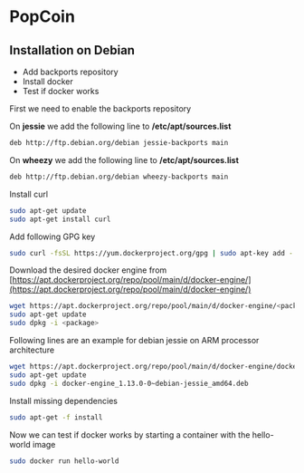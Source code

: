 PopCoin
=========
Installation on Debian
-------
  - Add backports repository
  - Install docker
  - Test if docker works

First we need to enable the backports repository

On **jessie** we add the following line to **/etc/apt/sources.list**
```sh
deb http://ftp.debian.org/debian jessie-backports main
```
On **wheezy** we add the following line to **/etc/apt/sources.list**
```sh
deb http://ftp.debian.org/debian wheezy-backports main
```

Install curl
```sh
sudo apt-get update
sudo apt-get install curl
```
Add following GPG key
```sh
sudo curl -fsSL https://yum.dockerproject.org/gpg | sudo apt-key add -
```
Download the desired docker engine from [https://apt.dockerproject.org/repo/pool/main/d/docker-engine/](https://apt.dockerproject.org/repo/pool/main/d/docker-engine/)
```sh
wget https://apt.dockerproject.org/repo/pool/main/d/docker-engine/<package>
sudo apt-get update
sudo dpkg -i <package>
```
Following lines are an example for debian jessie on ARM processor architecture
```sh
wget https://apt.dockerproject.org/repo/pool/main/d/docker-engine/docker-engine_1.13.0-0~debian-jessie_amd64.deb  
sudo apt-get update
sudo dpkg -i docker-engine_1.13.0-0~debian-jessie_amd64.deb 
```
Install missing dependencies
```sh
sudo apt-get -f install
```
Now we can test if docker works by starting a container with the hello-world image
```sh
sudo docker run hello-world
```
